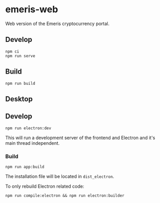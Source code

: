 # emeris-web

Web version of the Emeris cryptocurrency portal.

## Develop

```
npm ci
npm run serve
```

## Build

```
npm run build
```

## Desktop

## Develop

```
npm run electron:dev
```

This will run a development server of the frontend and Electron and it's main thread independent.

### Build

```
npm run app:build
```

The installation file will be located in `dist_electron`.

To only rebuild Electron related code:

```
npm run compile:electron && npm run electron:builder
```
